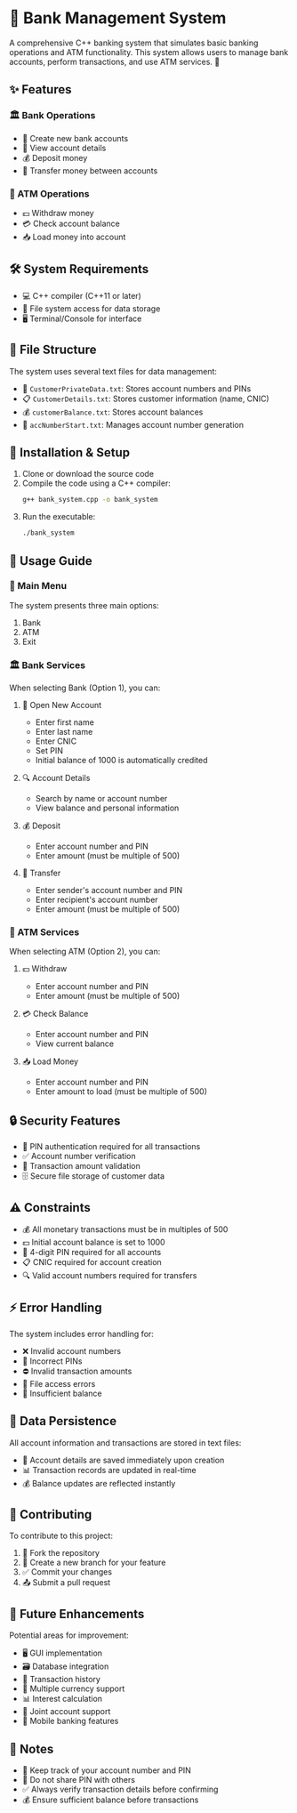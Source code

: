 # 🏦 Bank Management System

A comprehensive C++ banking system that simulates basic banking operations and ATM functionality. This system allows users to manage bank accounts, perform transactions, and use ATM services. 💼

## ✨ Features

### 🏛️ Bank Operations
- 📝 Create new bank accounts
- 👥 View account details
- 💰 Deposit money
- 💸 Transfer money between accounts

### 🏧 ATM Operations
- 💵 Withdraw money
- 💳 Check account balance
- 📥 Load money into account

## 🛠️ System Requirements

- 💻 C++ compiler (C++11 or later)
- 📁 File system access for data storage
- 🖥️ Terminal/Console for interface

## 📂 File Structure

The system uses several text files for data management:
- 🔐 `CustomerPrivateData.txt`: Stores account numbers and PINs
- 📋 `CustomerDetails.txt`: Stores customer information (name, CNIC)
- 💰 `customerBalance.txt`: Stores account balances
- 🔢 `accNumberStart.txt`: Manages account number generation

## 🚀 Installation & Setup

1. Clone or download the source code
2. Compile the code using a C++ compiler:
   ```bash
   g++ bank_system.cpp -o bank_system
   ```
3. Run the executable:
   ```bash
   ./bank_system
   ```

## 📖 Usage Guide

### 📱 Main Menu
The system presents three main options:
1. Bank
2. ATM
3. Exit

### 🏛️ Bank Services
When selecting Bank (Option 1), you can:
1. 📝 Open New Account
   - Enter first name
   - Enter last name
   - Enter CNIC
   - Set PIN
   - Initial balance of 1000 is automatically credited

2. 🔍 Account Details
   - Search by name or account number
   - View balance and personal information

3. 💰 Deposit
   - Enter account number and PIN
   - Enter amount (must be multiple of 500)

4. 💸 Transfer
   - Enter sender's account number and PIN
   - Enter recipient's account number
   - Enter amount (must be multiple of 500)

### 🏧 ATM Services
When selecting ATM (Option 2), you can:
1. 💵 Withdraw
   - Enter account number and PIN
   - Enter amount (must be multiple of 500)

2. 💳 Check Balance
   - Enter account number and PIN
   - View current balance

3. 📥 Load Money
   - Enter account number and PIN
   - Enter amount to load (must be multiple of 500)

## 🔒 Security Features

- 🔑 PIN authentication required for all transactions
- ✅ Account number verification
- 💱 Transaction amount validation
- 🗄️ Secure file storage of customer data

## ⚠️ Constraints

- 💰 All monetary transactions must be in multiples of 500
- 💵 Initial account balance is set to 1000
- 🔢 4-digit PIN required for all accounts
- 📋 CNIC required for account creation
- 🔍 Valid account numbers required for transfers

## ⚡ Error Handling

The system includes error handling for:
- ❌ Invalid account numbers
- 🚫 Incorrect PINs
- ⛔ Invalid transaction amounts
- 📁 File access errors
- 💸 Insufficient balance

## 💾 Data Persistence

All account information and transactions are stored in text files:
- 📝 Account details are saved immediately upon creation
- 📊 Transaction records are updated in real-time
- 💰 Balance updates are reflected instantly

## 🤝 Contributing

To contribute to this project:
1. 🔄 Fork the repository
2. 🌿 Create a new branch for your feature
3. ✅ Commit your changes
4. 📤 Submit a pull request

## 🚀 Future Enhancements

Potential areas for improvement:
- 🖥️ GUI implementation
- 🗃️ Database integration
- 📜 Transaction history
- 💱 Multiple currency support
- 📊 Interest calculation
- 👥 Joint account support
- 📱 Mobile banking features

## 📝 Notes

- 🔢 Keep track of your account number and PIN
- 🤫 Do not share PIN with others
- ✅ Always verify transaction details before confirming
- 💰 Ensure sufficient balance before transactions
